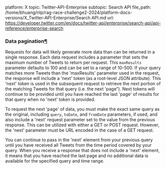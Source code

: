 platform: X
topic: Twitter-API-Enterprise
subtopic: Search API
file_path: /home/bhuang/nlp/rag-race-challenge2-2024/platform-docs-versions/X_Twitter-API-Enterprise/Search API.md
url: https://developer.twitter.com/en/docs/twitter-api/enterprise/search-api/api-reference/enterprise-search


### Data pagination[¶](#data-pagination "Permalink to this headline")

Requests for data will likely generate more data than can be returned in a single response. Each data request includes a parameter that sets the maximum number of Tweets to return per request. This `maxResults` parameter defaults to 100 and can be set to a range of 10-500. If your query matches more Tweets than the 'maxResults' parameter used in the request, the response will include a 'next' token (as a root-level JSON attribute). This 'next' token is used in the subsequent request to retrieve the next portion of the matching Tweets for that query (i.e. the next 'page”). Next tokens will continue to be provided until you have reached the last 'page' of results for that query when no 'next' token is provided.

To request the next 'page' of data, you must make the exact same query as the original, including `query`, `toDate`, and `fromDate` parameters, if used, and also include a 'next' request parameter set to the value from the previous response. This can be utilized with either a GET or POST request. However, the 'next' parameter must be URL encoded in the case of a GET request.

You can continue to pass in the 'next' element from your previous query until you have received all Tweets from the time period covered by your query. When you receive a response that does not include a 'next' element, it means that you have reached the last page and no additional data is available for the specified query and time range.